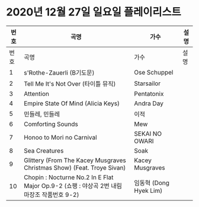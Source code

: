 # 2020년 12월 27일 일요일 플레이리스트

| 번호 | 곡명 | 가수 | 설명 |
|------|------|------|------|
| 번호 | 곡명 | 가수 | 설명 |
| 1 | s'Rothe-Zauerli (B기도문) | Ose Schuppel |  |
| 2 | Tell Me It's Not Over (타이틀 뮤직) | Starsailor |  |
| 3 | Attention | Pentatonix |  |
| 4 | Empire State Of Mind (Alicia Keys) | Andra Day |  |
| 5 | 민들레, 민들레 | 이적 |  |
| 6 | Comforting Sounds | Mew |  |
| 7 | Honoo to Mori no Carnival | SEKAI NO OWARI |  |
| 8 | Sea Creatures | Soak |  |
| 9 | Glittery (From The Kacey Musgraves Christmas Show) (Feat. Troye Sivan) | Kacey Musgraves |  |
| 10 | Chopin : Nocturne No.2 In E Flat Major Op.9-2 (쇼팽 : 야상곡 2번 내림 마장조 작품번호 9-2) | 임동혁 (Dong Hyek Lim) |  |
